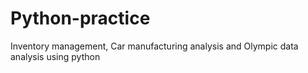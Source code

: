 # Python-practice
Inventory management, Car manufacturing analysis and Olympic data analysis using python 
